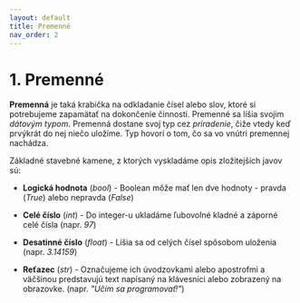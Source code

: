 ```yaml
---
layout: default
title: Premenné
nav_order: 2
---
```


# 1. Premenné
**Premenná** je taká krabička na odkladanie čísel alebo slov, ktoré si potrebujeme zapamätať na dokončenie činnosti. Premenné sa líšia svojim *dátovým typom*. Premenná dostane svoj typ cez *priradenie*, čiže vtedy keď prvýkrát do nej niečo uložíme. Typ hovorí o tom, čo sa vo vnútri premennej nachádza.

Základné stavebné kamene, z ktorých vyskladáme opis zložitejších javov sú:

* **Logická hodnota** (*bool*) - Boolean môže mať len dve hodnoty - pravda (*True*) alebo nepravda (*False*)

* **Celé číslo** (*int*) - Do integer-u ukladáme ľubovolné kladné a záporné celé čísla (napr. *97*)

* **Desatinné číslo** (*float*) - Líšia sa od celých čísel spôsobom uloženia (napr. *3.14159*)

* **Reťazec** (*str*) - Označujeme ich úvodzovkami alebo apostrofmi a väčšinou predstavujú text napísaný na klávesnici alebo zobrazený na obrazovke. (napr. *"Učím sa programovať!"*)

